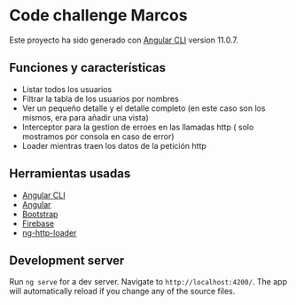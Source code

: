 # Code challenge Marcos 

 Este proyecto ha sido generado con [Angular CLI](https://github.com/angular/angular-cli) version 11.0.7.

## Funciones y características

- Listar todos los usuarios
- Filtrar la tabla de los usuarios por nombres
- Ver un pequeño detalle y el detalle completo (en este caso son los mismos, era para añadir una vista)
- Interceptor para la gestion de erroes en las llamadas http ( solo mostramos por consola en caso de error)
- Loader mientras traen los datos de la petición http

## Herramientas usadas

- [Angular CLI](https://github.com/angular/angular-cli)
- [Angular](https://angular.io/docs)
- [Bootstrap](https://getbootstrap.com/)
- [Firebase](https://firebase.google.com/docs/)
- [ng-http-loader](https://www.npmjs.com/package/ng-http-loader)


## Development server

Run `ng serve` for a dev server. Navigate to `http://localhost:4200/`. The app will automatically reload if you change any of the source files.
<!--
## Code scaffolding

Run `ng generate component component-name` to generate a new component. You can also use `ng generate directive|pipe|service|class|guard|interface|enum|module`.

## Build

Run `ng build` to build the project. The build artifacts will be stored in the `dist/` directory. Use the `--prod` flag for a production build.

## Running unit tests

Run `ng test` to execute the unit tests via [Karma](https://karma-runner.github.io).

## Running end-to-end tests

Run `ng e2e` to execute the end-to-end tests via [Protractor](http://www.protractortest.org/).

## Further help

To get more help on the Angular CLI use `ng help` or go check out the [Angular CLI Overview and Command Reference](https://angular.io/cli) page. -->
